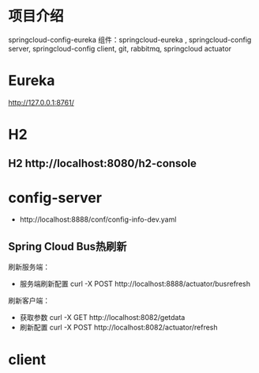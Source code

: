 # 项目介绍
springcloud-config-eureka
组件：springcloud-eureka , springcloud-config server, springcloud-config client, git, rabbitmq, springcloud actuator


# Eureka
http://127.0.0.1:8761/



# H2

## H2 http://localhost:8080/h2-console



# config-server
- http://localhost:8888/conf/config-info-dev.yaml


## Spring Cloud Bus热刷新

刷新服务端：
- 服务端刷新配置 curl -X POST http://localhost:8888/actuator/busrefresh


刷新客户端：
- 获取参数 curl -X GET http://localhost:8082/getdata
- 刷新配置 curl -X POST  http://localhost:8082/actuator/refresh



# client




